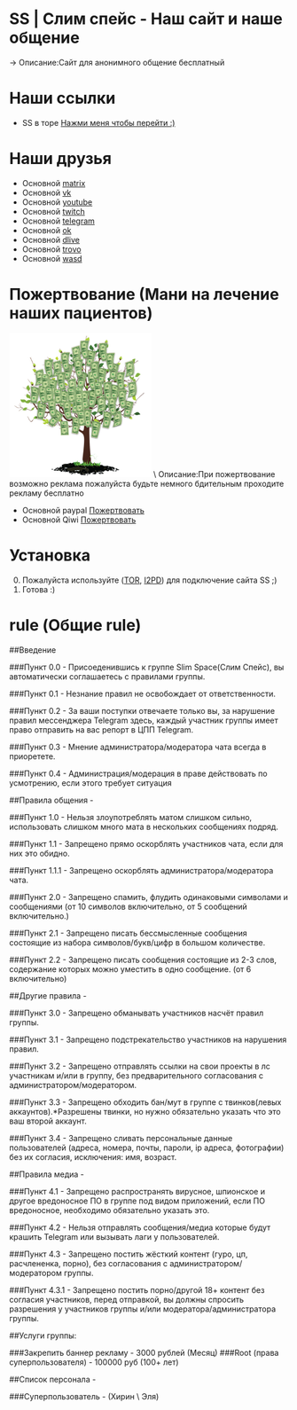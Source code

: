 # SS | Слим спейс - Наш сайт и наше общение
-> Описание:Сайт для анонимного общение бесплатный

# Наши ссылки
* SS в торе [Нажми меня чтобы перейти :)](http://nzonq5ckiszeqfslp6sxsla3o6qarqselbuct6jgbd3jpf6mopnn2fqd.onion)

# Наши друзья
* Основной [matrix](http://zccl.xyz/CwcS)
* Основной [vk](http://zccl.xyz/1xcS)
* Основной [youtube](http://zccl.xyz/2xcS)
* Основной [twitch](http://zccl.xyz/3xcS)
* Основной [telegram](http://zccl.xyz/4xcS)
* Основной [ok](http://zccl.xyz/5xcS)
* Основной [dlive](http://zccl.xyz/RxcS)
* Основной [trovo](http://zccl.xyz/6xcS)
* Основной [wasd](http://zccl.xyz/TxcS)

# Пожертвование (Мани на лечение наших пациентов)
[![donate.png](https://github.com/AliensRedSoftware/slim-space/blob/main/img/donate.png)](https://github.com/AliensRedSoftware/slim-space/blob/main/img/donate.png)
\ Описание:При пожертвование возможно реклама пожалуйста будьте немного бдительным проходите рекламу бесплатно

* Основной paypal [Пожертвовать](https://paypal.me/xirin1337)
* Основной Qiwi [Пожертвовать](http://zccl.xyz/9xcS)

# Установка
0. Пожалуйста используйте ([TOR](https://www.torproject.org/), [I2PD](https://i2pd.website/)) для подключение сайта SS ;)
1. Готова :)

# rule (Общие rule)

##Введение

###Пункт 0.0 - Присоеденившись к группе Slim Space(Слим Спейс), вы автоматически соглашаетесь с правилами группы.

###Пункт 0.1 - Незнание правил не освобождает от ответственности.

###Пункт 0.2 - За ваши поступки отвечаете только вы, за нарушение правил мессенджера Telegram здесь, каждый участник группы имеет право отправить на вас репорт в ЦПП Telegram.

###Пункт 0.3 - Мнение администратора/модератора чата всегда в приоретете.

###Пункт 0.4 - Администрация/модерация в праве действовать по усмотрению, если этого требует ситуация 

##Правила общения - 

###Пункт 1.0 - Нельзя злоупотреблять матом слишком сильно, использовать слишком много мата в нескольких сообщениях подряд.

###Пункт 1.1 - Запрещено прямо оскорблять участников чата, если для них это обидно. 

###Пункт 1.1.1 - Запрещено оскорблять администратора/модератора чата.

###Пункт 2.0 - Запрещено спамить, флудить одинаковыми символами и сообщениями (от 10 символов включительно, от 5 сообщений включительно.) 

###Пункт 2.1 - Запрещено писать бессмысленные сообщения состоящие из набора символов/букв/цифр в большом количестве.

###Пункт 2.2 - Запрещено писать сообщения состоящие из 2-3 слов, содержание которых можно уместить в одно сообщение. (от 6 включительно) 

##Другие правила - 

###Пункт 3.0 - Запрещено обманывать участников насчёт правил группы.

###Пункт 3.1 - Запрещено подстрекательство участников на нарушения правил.

###Пункт 3.2 - Запрещено отправлять ссылки на свои проекты в лс участникам и/или в группу, без предварительного согласования с администратором/модератором. 

###Пункт 3.3 - Запрещено обходить бан/мут в группе с твинков(левых аккаунтов).*Разрешены твинки, но нужно обязательно указать что это ваш второй аккаунт.

###Пункт 3.4 - Запрещено сливать персональные данные пользователей (адреса, номера, почты, пароли, ip адреса, фотографии) без их согласия, исключения: имя, возраст. 

##Правила медиа - 

###Пункт 4.1 - Запрещено распространять вирусное, шпионское и другое вредоносное ПО в группе под видом приложений, если ПО вредоносное, необходимо обязательно указать это. 

###Пункт 4.2 - Нельзя отправлять сообщения/медиа которые будут крашить Telegram или вызывать лаги у пользователей. 

###Пункт 4.3 - Запрещено постить жёсткий контент (гуро, цп, расчлененка, порно), без согласования с администратором/модератором группы. 

###Пункт 4.3.1 - Запрещено постить порно/другой 18+ контент без согласия участников, перед отправкой, вы должны спросить разрешения у участников группы и/или модератора/администратора группы.

##Услуги группы:

###Закрепить баннер рекламу - 3000 рублей (Месяц) 
###Root (права суперпользователя) - 100000 руб (100+ лет)

##Список персонала -

###Суперпользователь - (Хирин \ Эля)
